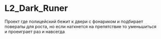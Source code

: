 # L2_Dark_Runer
Проект где полицейский бежит к двери с фонариком и подбирает поверапы для роста, но если наткнется на препятствие то уменьшиться и проеиграет раз и навсегда
 
